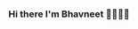 ### Hi there I'm Bhavneet 👨🏻‍💻👋 

<!--
**bhavneetsingh58/bhavneetsingh58** is a ✨ _special_ ✨ repository because its `README.md` (this file) appears on your GitHub profile.

I'm a software engineer who is passionate about making open-source more accessible, creating technology to elevate people, and building community. Some technologies I enjoy working with include Java & Python. I share what I learn @ geekypajis.com

Here are some ideas to get you started:

- 🔭 I’m currently working on Data Structures & Algorithms
- 🌱 I’m currently learning ...
- 👯 I’m looking to collaborate on ...
- 🤔 I’m looking for help with ...
- 💬 Ask me about ...
- 📫 reach me @ bhavneetsachdev58@gmail.com
- 😄 Pronouns: ...
- ⚡ Fun fact: ...
-->
